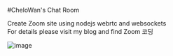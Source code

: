 #CheloWan's Chat Room

Create Zoom site using nodejs webrtc and websockets<br>For details please visit my blog and find Zoom 코딩



![image](https://user-images.githubusercontent.com/105213482/230747982-c8bab108-a143-4461-aa6e-55f83222e08e.png)
